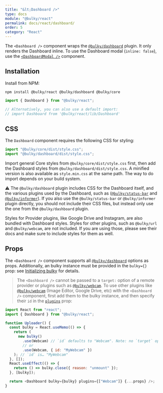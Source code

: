 ```yaml
---
title: "&lt;Dashboard />"
type: docs
module: "@bulky/react"
permalink: docs/react/dashboard/
order: 5
category: "React"
---
```


The `<Dashboard />` component wraps the [`@bulky/dashboard`][] plugin. It only renders the Dashboard inline. To use the Dashboard modal (`inline: false`), use the [`<DashboardModal />`](/docs/react/dashboard-modal) component.

## Installation

Install from NPM:

```shell
npm install @bulky/react @bulky/dashboard @bulky/core
```

```js
import { Dashboard } from "@bulky/react";

// Alternatively, you can also use a default import:
// import Dashboard from '@bulky/react/lib/Dashboard'
```

## CSS

The `Dashboard` component requires the following CSS for styling:

```js
import "@bulky/core/dist/style.css";
import "@bulky/dashboard/dist/style.css";
```

Import general Core styles from `@bulky/core/dist/style.css` first, then add the Dashboard styles from `@bulky/dashboard/dist/style.css`. A minified version is also available as `style.min.css` at the same path. The way to do import depends on your build system.

⚠️ The `@bulky/dashboard` plugin includes CSS for the Dashboard itself, and the various plugins used by the Dashboard, such as ([`@bulky/status-bar`](/docs/status-bar) and [`@bulky/informer`](/docs/informer)). If you also use the `@bulky/status-bar` or `@bulky/informer` plugin directly, you should not include their CSS files, but instead only use the one from the `@bulky/dashboard` plugin.

Styles for Provider plugins, like Google Drive and Instagram, are also bundled with Dashboard styles. Styles for other plugins, such as `@bulky/url` and `@bulky/webcam`, are not included. If you are using those, please see their docs and make sure to include styles for them as well.

## Props

The `<Dashboard />` component supports all [`@bulky/dashboard`][] options as props. Additionally, an bulky instance must be provided in the `bulky={}` prop: see [Initializing bulky](/docs/react/initializing) for details.

> The `<Dashboard />` cannot be passed to a `target:` option of a remote provider or plugins such as [`@bulky/webcam`][]. To use other plugins like [`@bulky/webcam`][] (Image Editor, Google Drive, etc) with the `<Dashboard />` component, first add them to the bulky instance, and then specify their `id` in the [`plugins`](/docs/dashboard/#plugins) prop:

<!-- eslint-disable react/jsx-props-no-spreading -->

```js
import React from "react";
import { Dashboard } from "@bulky/react";

function Uploader() {
  const bulky = React.useMemo(() => {
    return (
      new bulky()
        .use(Webcam) // `id` defaults to "Webcam". Note: no `target` option!
        // or
        .use(Webcam, { id: "MyWebcam" })
    ); // `id` is… "MyWebcam"
  }, []);
  React.useEffect(() => {
    return () => bulky.close({ reason: "unmount" });
  }, [bulky]);

  return <Dashboard bulky={bulky} plugins={["Webcam"]} {...props} />;
}
```

[`@bulky/dashboard`]: /docs/dashboard/
[`@bulky/webcam`]: /docs/webcam/
